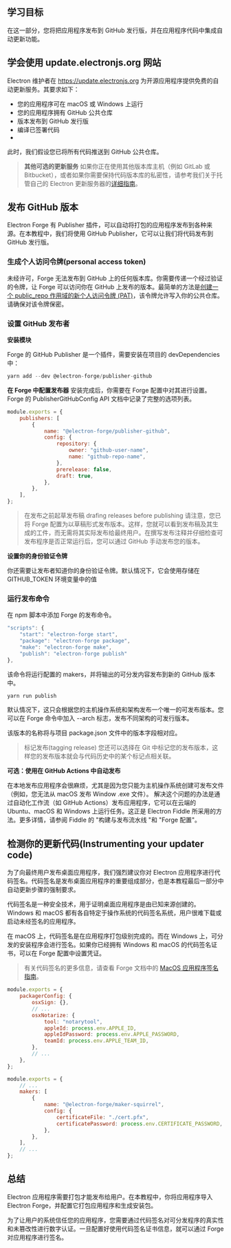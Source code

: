 ## 学习目标

在这一部分，您将把应用程序发布到 GitHub 发行版，并在应用程序代码中集成自动更新功能。

## 学会使用 update.electronjs.org 网站

Electron 维护者在 https://update.electronjs.org 为开源应用程序提供免费的自动更新服务。其要求如下：

-   您的应用程序可在 macOS 或 Windows 上运行
-   您的应用程序拥有 GitHub 公共仓库
-   版本发布到 GitHub 发行版
-   编译已签署代码
-

此时，我们假设您已将所有代码推送到 GitHub 公共仓库。

> **其他可选的更新服务**
> 如果你正在使用其他版本库主机（例如 GitLab 或 Bitbucket），或者如果你需要保持代码版本库的私密性，请参考我们关于托管自己的 Electron 更新服务器的[详细指南](https://www.electronjs.org/docs/latest/tutorial/updates)。

## 发布 GitHub 版本

Electron Forge 有 Publisher 插件，可以自动将打包的应用程序发布到各种来源。在本教程中，我们将使用 GitHub Publisher，它可以让我们将代码发布到 GitHub 发行版。

### 生成个人访问令牌(personal access token)

未经许可，Forge 无法发布到 GitHub 上的任何版本库。你需要传递一个经过验证的令牌，让 Forge 可以访问你在 GitHub 上发布的版本。最简单的方法是[创建一个 public_repo 作用域的新个人访问令牌 (PAT)](https://github.com/settings/tokens/new)，该令牌允许写入你的公共仓库。请确保对该令牌保密。

### 设置 GitHub 发布者

**安装模块**

Forge 的 GitHub Publisher 是一个插件，需要安装在项目的 devDependencies 中：

```javascript
yarn add --dev @electron-forge/publisher-github
```

**在 Forge 中配置发布器**
安装完成后，你需要在 Forge 配置中对其进行设置。Forge 的 PublisherGitHubConfig API 文档中记录了完整的选项列表。

```javascript
module.exports = {
    publishers: [
        {
            name: "@electron-forge/publisher-github",
            config: {
                repository: {
                    owner: "github-user-name",
                    name: "github-repo-name",
                },
                prerelease: false,
                draft: true,
            },
        },
    ],
};
```

> 在发布之前起草发布稿 drafing releases before publishing
> 请注意，您已将 Forge 配置为以草稿形式发布版本。这样，您就可以看到发布稿及其生成的工件，而无需将其实际发布给最终用户。在撰写发布注释并仔细检查可发布程序是否正常运行后，您可以通过 GitHub 手动发布您的版本。

**设置你的身份验证令牌**

你还需要让发布者知道你的身份验证令牌。默认情况下，它会使用存储在 GITHUB_TOKEN 环境变量中的值

### 运行发布命令

在 npm 脚本中添加 Forge 的发布命令。

```javascript
"scripts": {
    "start": "electron-forge start",
    "package": "electron-forge package",
    "make": "electron-forge make",
    "publish": "electron-forge publish"
},
```

该命令将运行配置的 makers，并将输出的可分发内容发布到新的 GitHub 版本中。

```javascript
yarn run publish
```

默认情况下，这只会根据您的主机操作系统和架构发布一个唯一的可发布版本。您可以在 Forge 命令中加入 --arch 标志，发布不同架构的可发行版本。

该版本的名称将与项目 package.json 文件中的版本字段相对应。

> 标记发布(tagging release)
> 您还可以选择在 Git 中标记您的发布版本，这样您的发布版本就会与代码历史中的某个标记点相关联。

**可选：使用在 GitHub Actions 中自动发布**

在本地发布应用程序会很麻烦，尤其是因为您只能为主机操作系统创建可发布文件（例如，您无法从 macOS 发布 Window .exe 文件）。
解决这个问题的办法是通过自动化工作流（如 GitHub Actions）发布应用程序，它可以在云端的 Ubuntu、macOS 和 Windows 上运行任务。这正是 Electron Fiddle 所采用的方法。更多详情，请参阅 Fiddle 的 "构建与发布流水线 "和 "Forge 配置"。

## 检测你的更新代码(Instrumenting your updater code)

为了向最终用户发布桌面应用程序，我们强烈建议你对 Electron 应用程序进行代码签名。代码签名是发布桌面应用程序的重要组成部分，也是本教程最后一部分中自动更新步骤的强制要求。

代码签名是一种安全技术，用于证明桌面应用程序是由已知来源创建的。Windows 和 macOS 都有各自特定于操作系统的代码签名系统，用户很难下载或启动未经签名的应用程序。

在 macOS 上，代码签名是在应用程序打包级别完成的。而在 Windows 上，可分发的安装程序会进行签名。如果你已经拥有 Windows 和 macOS 的代码签名证书，可以在 Forge 配置中设置凭证。

> 有关代码签名的更多信息，请查看 Forge 文档中的 [MacOS 应用程序签名指南](https://www.electronforge.io/guides/code-signing)。

<Tabs>
  <TabItem value="macos" label="macOS" default>

```js title='forge.config.js'
module.exports = {
    packagerConfig: {
        osxSign: {},
        // ...
        osxNotarize: {
            tool: "notarytool",
            appleId: process.env.APPLE_ID,
            appleIdPassword: process.env.APPLE_PASSWORD,
            teamId: process.env.APPLE_TEAM_ID,
        },
        // ...
    },
};
```

  </TabItem>
  <TabItem value="windows" label="Windows">

```js title='forge.config.js'
module.exports = {
    // ...
    makers: [
        {
            name: "@electron-forge/maker-squirrel",
            config: {
                certificateFile: "./cert.pfx",
                certificatePassword: process.env.CERTIFICATE_PASSWORD,
            },
        },
    ],
    // ...
};
```

  </TabItem>
</Tabs>

## 总结

Electron 应用程序需要打包才能发布给用户。在本教程中，你将应用程序导入 Electron Forge，并配置它打包应用程序和生成安装包。

为了让用户的系统信任您的应用程序，您需要通过代码签名对可分发程序的真实性和未篡改性进行数字认证。一旦配置好使用代码签名证书信息，就可以通过 Forge 对应用程序进行签名。
